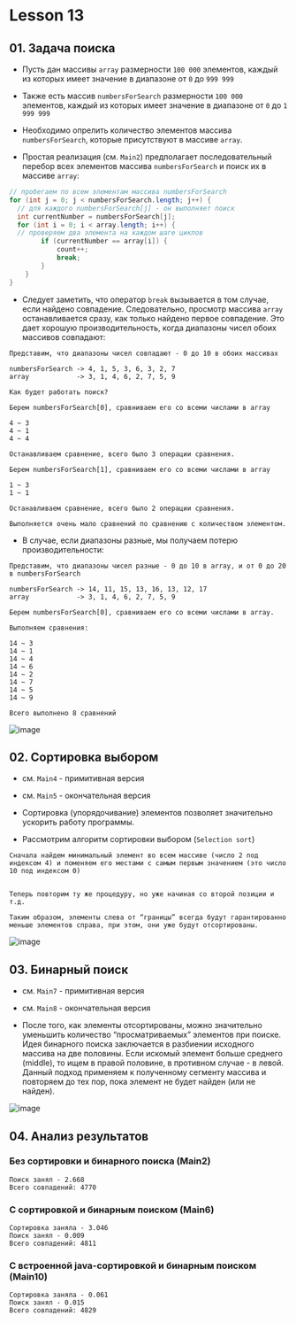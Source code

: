 # Lesson 13

## 01. Задача поиска

* Пусть дан массивы `array` размерности `100 000` элементов, каждый из которых имеет значение в диапазоне от `0` до `999 999`

* Также есть массив `numbersForSearch` размерности `100 000` элементов, каждый из которых имеет значение в диапазоне от `0` до `1 999 999`

* Необходимо опрелить количество элементов массива `numbersForSearch`, которые присутствуют в массиве `array`.

* Простая реализация (см. `Main2`) предполагает последовательный перебор всех элементов массива `numbersForSearch` и поиск их в массиве `array`:

```java
// пробегаем по всем элементам массива numbersForSearch
for (int j = 0; j < numbersForSearch.length; j++) {
  // для каждого numbersForSearch[j] - он выполняет поиск
  int currentNumber = numbersForSearch[j];
  for (int i = 0; i < array.length; i++) {
  // проверяем два элемента на каждом шаге циклов
        if (currentNumber == array[i]) {
            count++;
            break;
        }
    }
}
```

* Следует заметить, что оператор `break` вызывается в том случае, если найдено совпадение. Следовательно, просмотр массива `array` останавливается сразу, как только найдено первое совпадение. Это дает хорошую производительность, когда диапазоны чисел обоих массивов совпадают:

```
Представим, что диапазоны чисел совпадают - 0 до 10 в обоих массивах

numbersForSearch -> 4, 1, 5, 3, 6, 3, 2, 7
array            -> 3, 1, 4, 6, 2, 7, 5, 9

Как будет работать поиск?

Берем numbersForSearch[0], сравниваем его со всеми числами в array

4 ~ 3
4 ~ 1
4 ~ 4

Останавливаем сравнение, всего было 3 операции сравнения.

Берем numbersForSearch[1], сравниваем его со всеми числами в array

1 ~ 3
1 ~ 1

Останавливаем сравнение, всего было 2 операции сравнения.

Выполняется очень мало сравнений по сравнению с количеством элементом.
```

* В случае, если диапазоны разные, мы получаем потерю производительности:

```
Представим, что диапазоны чисел разные - 0 до 10 в array, и от 0 до 20 в numbersForSearch

numbersForSearch -> 14, 11, 15, 13, 16, 13, 12, 17
array            -> 3, 1, 4, 6, 2, 7, 5, 9

Берем numbersForSearch[0], сравниваем его со всеми числами в array.

Выполняем сравнения:

14 ~ 3
14 ~ 1
14 ~ 4
14 ~ 6
14 ~ 2
14 ~ 7
14 ~ 5
14 ~ 9

Всего выполнено 8 сравнений
```

![image](https://raw.githubusercontent.com/ait-tr/cohort27/main/basic_programming/lesson_13/img/1.png)

## 02. Сортировка выбором

* см. `Main4` - примитивная версия
* см. `Main5` - окончательная версия


* Сортировка (упорядочивание) элементов позволяет значительно ускорить работу программы. 

* Рассмотрим алгоритм сортировки выбором (`Selection sort`)

```
Сначала найдем минимальный элемент во всем массиве (число 2 под индексом 4) и поменяем его местами с самым первым значением (это число 10 под индексом 0)


Теперь повторим ту же процедуру, но уже начиная со второй позиции и т.д.

Таким образом, элементы слева от “границы” всегда будут гарантированно меньше элементов справа, при этом, они уже будут отсортированы.
```

![image](https://raw.githubusercontent.com/ait-tr/cohort27/main/basic_programming/lesson_13/img/2.png)

## 03. Бинарный поиск

* см. `Main7` - примитивная версия
* см. `Main8` - окончательная версия


* После того, как элементы отсортированы, можно значительно уменьшить количество “просматриваемых” элементов при поиске. Идея бинарного поиска заключается в разбиении исходного массива на две половины. Если искомый элемент больше среднего (middle), то ищем в правой половине, в противном случае - в левой. Данный подход применяем к полученному сегменту массива и повторяем до тех пор, пока элемент не будет найден (или не найден).

![image](https://raw.githubusercontent.com/ait-tr/cohort27/main/basic_programming/lesson_13/img/3.png)

## 04. Анализ результатов

### Без сортировки и бинарного поиска (Main2)

```
Поиск занял - 2.668
Всего совпадений: 4770
```

### С сортировкой и бинарным поиском (Main6)

```
Сортировка заняла - 3.046
Поиск занял - 0.009
Всего совпадений: 4811
```

### С встроенной java-сортировкой и бинарным поиском (Main10)

```
Сортировка заняла - 0.061
Поиск занял - 0.015
Всего совпадений: 4829
```


